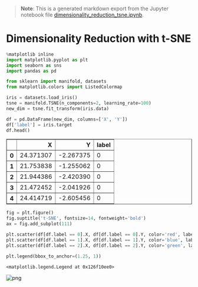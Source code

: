 >**Note**: This is a generated markdown export from the Jupyter notebook file [dimensionality_reduction_tsne.ipynb](dimensionality_reduction_tsne.ipynb).

# Dimensionality Reduction with t-SNE


```python
%matplotlib inline
import matplotlib.pyplot as plt
import seaborn as sns
import pandas as pd

from sklearn import manifold, datasets
from matplotlib.colors import ListedColormap

```


```python
iris = datasets.load_iris()
tsne = manifold.TSNE(n_components=2, learning_rate=100)
new_dim = tsne.fit_transform(iris.data)
```


```python
df = pd.DataFrame(new_dim, columns=['X', 'Y'])
df['label'] = iris.target
df.head()
```




<div>
<table border="1" class="dataframe">
  <thead>
    <tr style="text-align: right;">
      <th></th>
      <th>X</th>
      <th>Y</th>
      <th>label</th>
    </tr>
  </thead>
  <tbody>
    <tr>
      <th>0</th>
      <td>24.371307</td>
      <td>-2.267375</td>
      <td>0</td>
    </tr>
    <tr>
      <th>1</th>
      <td>21.753838</td>
      <td>-1.255062</td>
      <td>0</td>
    </tr>
    <tr>
      <th>2</th>
      <td>21.944386</td>
      <td>-2.420390</td>
      <td>0</td>
    </tr>
    <tr>
      <th>3</th>
      <td>21.472452</td>
      <td>-2.041926</td>
      <td>0</td>
    </tr>
    <tr>
      <th>4</th>
      <td>24.414719</td>
      <td>-2.605456</td>
      <td>0</td>
    </tr>
  </tbody>
</table>
</div>




```python
fig = plt.figure()
fig.suptitle('t-SNE', fontsize=14, fontweight='bold')
ax = fig.add_subplot(111)

plt.scatter(df[df.label == 0].X, df[df.label == 0].Y, color='red', label=iris.target_names[0])
plt.scatter(df[df.label == 1].X, df[df.label == 1].Y, color='blue', label=iris.target_names[1])
plt.scatter(df[df.label == 2].X, df[df.label == 2].Y, color='green', label=iris.target_names[2])

plt.legend(bbox_to_anchor=(1.25, 1))
```




    <matplotlib.legend.Legend at 0x126f10ee0>




    
![png](dimensionality_reduction_tsne_files/dimensionality_reduction_tsne_4_1.png)
    
